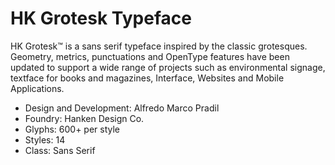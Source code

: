 # HK Grotesk Typeface
 HK Grotesk™ is a sans serif typeface inspired by the classic grotesques.   Geometry, metrics, punctuations and OpenType features have been updated to support a wide range of projects such as environmental signage, textface for books and magazines, Interface, Websites and Mobile Applications.

- Design and Development: Alfredo Marco Pradil
- Foundry: Hanken Design Co.
- Glyphs: 600+ per style
- Styles: 14
- Class: Sans Serif
